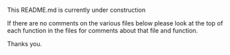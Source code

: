 This README.md is currently under construction

If there are no comments on the various files below
please look at the top of each function in the files for comments
about that file and function.

Thanks you. 
